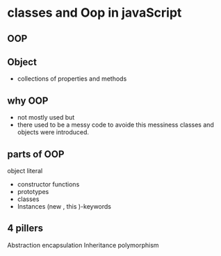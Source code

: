 # classes and Oop in javaScript

## OOP

## Object

- collections of properties and methods

## why OOP

- not mostly used but
- there used to be a messy code to avoide this messiness classes and objects were introduced.

## parts of OOP

object literal

- constructor functions
- prototypes
- classes
- Instances (new , this )-keywords

## 4 pillers

Abstraction
encapsulation
Inheritance
polymorphism
